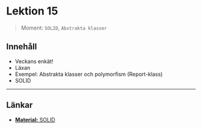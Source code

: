 # Lektion 15

> Moment: `SOLID`, `Abstrakta klasser`

## Innehåll

* Veckans enkät!
* Läxan
* Exempel: Abstrakta klasser och polymorfism (Report-klass)
* SOLID

---

## Länkar

* [**Material:** SOLID](../../../../material/cs/oop/solid.md)
